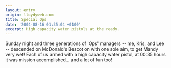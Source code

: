 ```yaml
---
layout: entry
origin: lloydyweb.com
title: Special Ops
date: '2004-08-16 01:35:04 +0100'
excerpt: High capacity water pistols at the ready.
---
```

Sunday night and three generations of 'Ops' managers -- me, Kris, and Lee -- descended on McDonald's Bescot on with one sole aim, to get Mandy very wet! Each of us armed with a high capacity water pistol, at 00:35 hours it was mission accomplished... and a lot of fun too!